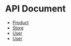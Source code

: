 # API Document

- [Product](https://github.com/buryne/_api-menejemen-products/blob/main/docs/prouducts.md)
- [Store](https://github.com/buryne/_api-menejemen-products/blob/main/docs/stores.md)
- [User](https://github.com/buryne/_api-menejemen-products/blob/main/docs/stores.md)
- [User](https://github.com/buryne/_api-menejemen-products/blob/main/docs/auth.md)
